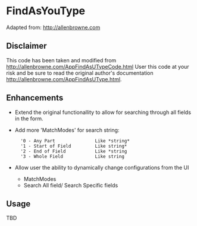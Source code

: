 
# FindAsYouType

Adapted from: http://allenbrowne.com


Disclaimer
---
This code has been taken and modified from http://allenbrowne.com/AppFindAsUTypeCode.html
User this code at your risk and be sure to read the original author's documentation http://allenbrowne.com/AppFindAsUType.html. 


Enhancements
---
* Extend the original functionallity to allow for searching through all fields in the form.

* Add more 'MatchModes' for search string:

		'0 - Any Part				Like *string*
		'1 - Start of Field			Like string*	
		'2 - End of Field 			Like *string
		'3 - Whole Field			Like string


* Allow user the ability to dynamically change configurations from the UI
	- MatchModes
	- Search All field/ Search Specific fields

Usage
---
TBD
